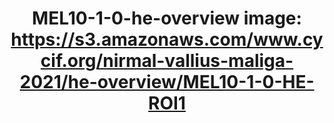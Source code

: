 ---
title: "MEL10-1-0-he-overview
image: https://s3.amazonaws.com/www.cycif.org/nirmal-vallius-maliga-2021/he-overview/MEL10-1-0-HE-ROI1"
layout: osd-exhibit
paper: config-HTA-MELATLAS-1
figure: MEL10-1-0-he-overview
---